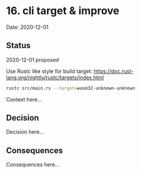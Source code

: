 # 16. cli target & improve

Date: 2020-12-01

## Status

2020-12-01 proposed

Use Rustc like style for build target: https://doc.rust-lang.org/nightly/rustc/targets/index.html

```bash
rustc src/main.rs --target=wasm32-unknown-unknown
```
Context here...

## Decision

Decision here...

## Consequences

Consequences here...
